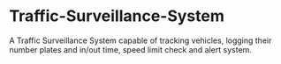 # Traffic-Surveillance-System
A Traffic Surveillance System capable of tracking vehicles, logging their number plates and in/out time, speed limit check and alert system.
